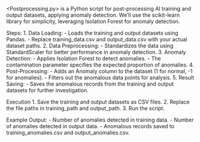 <Postprocessing.py> is a Python script for post-processing AI training and output datasets, applying anomaly detection. We’ll use the scikit-learn library for simplicity, leveraging Isolation Forest for anomaly detection.

Steps:
    1. Data Loading:
        - Loads the training and output datasets using Pandas.
        - Replace training_data.csv and output_data.csv with your actual dataset paths.
    2. Data Preprocessing:
        - Standardizes the data using StandardScaler for better performance in anomaly detection.
    3. Anomaly Detection:
        - Applies Isolation Forest to detect anomalies.
        - The contamination parameter specifies the expected proportion of anomalies.
    4. Post-Processing:
        - Adds an Anomaly column to the dataset (1 for normal, -1 for anomalies).
        - Filters out the anomalous data points for analysis.
    5. Result Saving:
        - Saves the anomalous records from the training and output datasets for further investigation.

Execution
    1. Save the training and output datasets as CSV files.
    2. Replace the file paths in training_path and output_path.
    3. Run the script.

Example Output:
    - Number of anomalies detected in training data.
    - Number of anomalies detected in output data.
    - Anomalous records saved to training_anomalies.csv and output_anomalies.csv.
